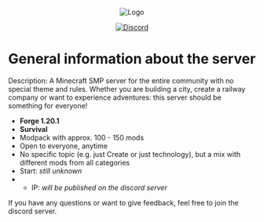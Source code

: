 <p align="center">
  <a><img src="https://github.com/user-attachments/assets/ec76eff5-8360-480c-951b-455659a2d5f9" alt="Logo"></a>
</p>
<p align="center">
  <a href="https://discord.gg/AeSbNgvc7f"><img src="https://i.imgur.com/YnDoeHs.png" alt="Discord"></a>
</p>

# General information about the server
Description: A Minecraft SMP server for the entire community with no special theme and rules. Whether you are building a city, create a railway company or want to experience adventures: this server should be something for everyone!

- **Forge 1.20.1**
- **Survival**
- Modpack with approx. 100 - 150 mods
- Open to everyone, anytime
- No specific topic (e.g. just Create or just technology), but a mix with different mods from all categories
- Start: _still unknown_
- - IP: _will be published on the discord server_

If you have any questions or want to give feedback, feel free to join the discord server.
